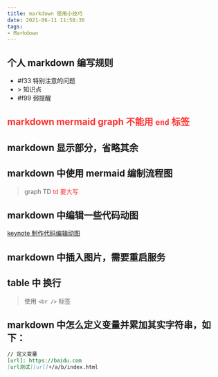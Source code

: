 ```yaml
---
title: markdown 使用小技巧
date: 2021-06-11 11:58:36
tags:
- Markdown
---
```


## 个人 markdown 编写规则
* \#f33 特别注意的问题
* &gt; 知识点
* \#f99 弱提醒

## <font color="#f33">markdown mermaid graph 不能用 `end` 标签</font>

## markdown 显示部分，省略其余
> <!-- more -->

## markdown 中使用 mermaid 编制流程图
> graph TD <font color="#f33">td 要大写</font>

## markdown 中编辑一些代码动图
[keynote 制作代码编辑动图](https://juejin.cn/post/6909481718156099597#heading-0 )

## markdown 中插入图片，需要重启服务

## table 中 换行
> 使用 `<br />` 标签

## markdown 中怎么定义变量并累加其实字符串，如下：
```md
// 定义变量
[url]: https://baidu.com
[url测试][url]+/a/b/index.html
```
